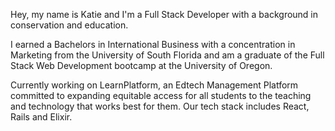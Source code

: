 Hey, my name is Katie and I'm a Full Stack Developer with a background in conservation and education.

I earned a Bachelors in International Business with a concentration in Marketing from the University of South Florida and am a graduate of the Full Stack Web Development bootcamp at the University of Oregon.

Currently working on LearnPlatform, an Edtech Management Platform committed to expanding equitable access for all students to the teaching and technology that works best for them. Our tech stack includes React, Rails and Elixir.

<!-- 
Tech stack:

Languages:
![NodeJS](https://img.shields.io/badge/node.js-6DA55F?style=flat-square&logo=node.js&logoColor=white)
![JavaScript](https://img.shields.io/badge/javascript-%23323330.svg?style=flat-square&logo=javascript&logoColor=%23F7DF1E)
![CSS3](https://img.shields.io/badge/css3-%231572B6.svg?style=flat-squar&logo=css3&logoColor=white)
![HTML5](https://img.shields.io/badge/html5-%23E34F26.svg?style=flat-square&logo=html5&logoColor=white)

Frameworks:
![React](https://img.shields.io/badge/react-%2320232a.svg?style=flat-square&logo=react&logoColor=%2361DAFB)
![jQuery](https://img.shields.io/badge/jquery-%230769AD.svg?style=flat-square&logo=jquery&logoColor=white)
![Express.js](https://img.shields.io/badge/express.js-%23404d59.svg?style=flat-square&logo=express&logoColor=%2361DAFB)
![Bootstrap](https://img.shields.io/badge/bootstrap-%23563D7C.svg?style=flat-square&logo=bootstrap&logoColor=white)

Databases:
![MongoDB](https://img.shields.io/badge/MongoDB-%234ea94b.svg?style=flat-square&logo=mongodb&logoColor=white)
![MySQL](https://img.shields.io/badge/mysql-%2300f.svg?style=flat-square&logo=mysql&logoColor=white)

Design:
![Adobe Illustrator](https://img.shields.io/badge/Adobe%20illustrator-%23FF9A00.svg?style=flat-square&logo=adobe%20illustrator&logoColor=white)
![Adobe InDesign](https://img.shields.io/badge/Adobe%20InDesign-49021F?style=flat-square&logo=adobeindesign&logoColor=white)
![Adobe Photoshop](https://img.shields.io/badge/Adobe%20photoshop-%2331A8FF.svg?style=flat-square&logo=adobe%20photoshop&logoColor=white)

Other:
![Git](https://img.shields.io/badge/git-%23F05033.svg?style=flat-square&logo=git&logoColor=white)
![Heroku](https://img.shields.io/badge/heroku-%23430098.svg?style=flat-square&logo=heroku&logoColor=white)
![NPM](https://img.shields.io/badge/NPM-%23000000.svg?style=flat-square&logo=npm&logoColor=white)
![Jest](https://img.shields.io/badge/-jest-%23C21325?style=flat-square&logo=jest&logoColor=white) -->

